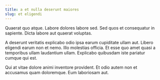 ```yaml
---
title: a et nulla deserunt maiores
slug: et eligendi
---
```


Quaerat quo atque. Labore dolores labore sed. Sed quos et consequatur in sapiente. Dicta labore aut quaerat voluptas.

A deserunt veritatis explicabo odio ipsa earum cupiditate ullam aut. Libero eligendi earum non et nemo. Illo molestias officia. Et esse quo amet quasi a temporibus ullam laudantium ullam. Explicabo quibusdam iste pariatur cumque qui est.

Qui at vitae dolore animi inventore provident. Et odio autem non et accusamus quam doloremque. Eum laboriosam aut.
